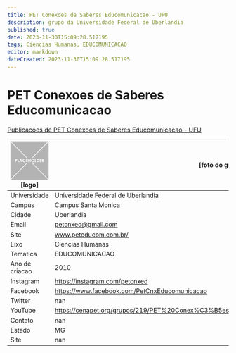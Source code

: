 ```yaml
---
title: PET Conexoes de Saberes Educomunicacao - UFU
description: grupo da Universidade Federal de Uberlandia
published: true
date: 2023-11-30T15:09:28.517195
tags: Ciencias Humanas, EDUCOMUNICACAO
editor: markdown
dateCreated: 2023-11-30T15:09:28.517195
---
```


# PET Conexoes de Saberes Educomunicacao

[Publicacoes de PET Conexoes de Saberes Educomunicacao - UFU](/atividade/212PETConexoesdeSaberesEducomunicacaoUFU/feed.md)

| ![placeholder.png](/placeholder.png) [logo] | [foto do grupo] UFU         |
| ------------------------------------------- | ------------------------------------------------- |
| Universidade                                | Universidade Federal de Uberlandia      |
| Campus                                      | Campus Santa Monica            |
| Cidade                                      | Uberlandia             |
| Email                                       | petcnxed@gmail.com             |
| Site                                        | www.peteducom.com.br/              |
| Eixo                                        | Ciencias Humanas              |
| Tematica                                    | EDUCOMUNICACAO          |
| Ano de criacao                              | 2010        |
| Instagram                                   | https://instagram.com/petcnxed         |
| Facebook                                    | https://www.facebook.com/PetCnxEducomunicacao          |
| Twitter                                     | nan           |
| YouTube                                     | https://cenapet.org/grupos/219/PET%20Conex%C3%B5es%20de%20Saberes%20Educomunica%C3%A7%C3%A3o           |
| Contato                                     | nan         |
| Estado                                      |  MG            |
| Site                                        | nan |
